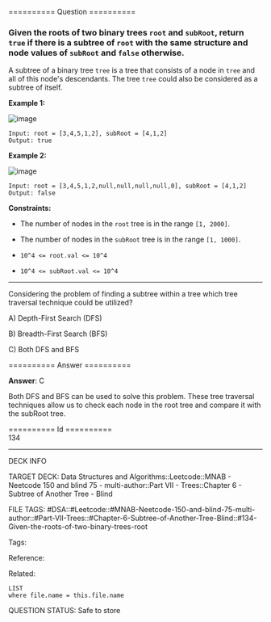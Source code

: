 ========== Question ==========  

### Given the roots of two binary trees `root` and `subRoot`, return `true` if there is a subtree of `root` with the same structure and node values of `subRoot` and `false` otherwise.

A subtree of a binary tree `tree` is a tree that consists of a node in `tree` and all of this node's descendants. The tree `tree` could also be considered as a subtree of itself.

**Example 1:**

![image](https://imagedelivery.net/CLfkmk9Wzy8_9HRyug4EVA/52b41f82-273f-4b31-83ea-f6895eb79200/public)

```
Input: root = [3,4,5,1,2], subRoot = [4,1,2]
Output: true
```

**Example 2:**

![image](https://imagedelivery.net/CLfkmk9Wzy8_9HRyug4EVA/fc852005-42e7-434d-3514-e5c834361b00/public)

```
Input: root = [3,4,5,1,2,null,null,null,null,0], subRoot = [4,1,2]
Output: false
```

**Constraints:**

-   The number of nodes in the `root` tree is in the range `[1, 2000]`.

-   The number of nodes in the `subRoot` tree is in the range `[1, 1000]`.

-   `10^4 <= root.val <= 10^4`

-   `10^4 <= subRoot.val <= 10^4`

---

Considering the problem of finding a subtree within a tree which tree traversal technique could be utilized?

A) Depth-First Search (DFS)

B) Breadth-First Search (BFS)

C) Both DFS and BFS  

========== Answer ==========  

**Answer**: C

Both DFS and BFS can be used to solve this problem. These tree traversal techniques allow us to check each node in the root tree and compare it with the subRoot tree.

========== Id ==========  
134

---

DECK INFO

TARGET DECK: Data Structures and Algorithms::Leetcode::MNAB - Neetcode 150 and blind 75 - multi-author::Part VII - Trees::Chapter 6 - Subtree of Another Tree - Blind

FILE TAGS: #DSA::#Leetcode::#MNAB-Neetcode-150-and-blind-75-multi-author::#Part-VII-Trees::#Chapter-6-Subtree-of-Another-Tree-Blind::#134-Given-the-roots-of-two-binary-trees-root

Tags:

Reference:

Related:

```dataview
LIST
where file.name = this.file.name
```
QUESTION STATUS: Safe to store
